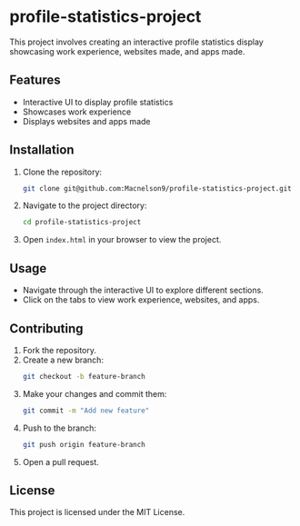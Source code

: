 # profile-statistics-project

This project involves creating an interactive profile statistics display showcasing work experience, websites made, and apps made.

## Features

- Interactive UI to display profile statistics
- Showcases work experience
- Displays websites and apps made

## Installation

1. Clone the repository:
   ```bash
   git clone git@github.com:Macnelson9/profile-statistics-project.git
   ```
2. Navigate to the project directory:
   ```bash
   cd profile-statistics-project
   ```
3. Open `index.html` in your browser to view the project.

## Usage

- Navigate through the interactive UI to explore different sections.
- Click on the tabs to view work experience, websites, and apps.

## Contributing

1. Fork the repository.
2. Create a new branch:
   ```bash
   git checkout -b feature-branch
   ```
3. Make your changes and commit them:
   ```bash
   git commit -m "Add new feature"
   ```
4. Push to the branch:
   ```bash
   git push origin feature-branch
   ```
5. Open a pull request.

## License

This project is licensed under the MIT License.
